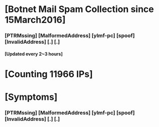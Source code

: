 # [Botnet Mail Spam Collection since 15March2016]
### [PTRMssing] [MalformedAddress] [ylmf-pc] [spoof] [InvalidAddress] [.] [.]
#### [Updated every 2~3 hours]

# [Counting 11966 IPs]

# [Symptoms] 
###   [PTRMssing] [MalformedAddress] [ylmf-pc] [spoof] [InvalidAddress] [.] [.]
